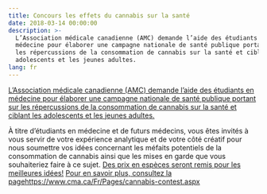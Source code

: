 ```yaml
---
title: Concours les effets du cannabis sur la santé
date: 2018-03-14 00:00:00
description: >-
  L’Association médicale canadienne (AMC) demande l’aide des étudiants en
  médecine pour élaborer une campagne nationale de santé publique portant sur
  les répercussions de la consommation de cannabis sur la santé et ciblant les
  adolescents et les jeunes adultes.
lang: fr
---
```


[L’Association m&eacute;dicale canadienne (AMC) demande l’aide des &eacute;tudiants en m&eacute;decine pour &eacute;laborer une campagne nationale de sant&eacute; publique portant sur les r&eacute;percussions de la consommation de cannabis sur la sant&eacute; et ciblant les adolescents et les jeunes adultes.]()

[]()

&Agrave; titre d’&eacute;tudiants en m&eacute;decine et de futurs m&eacute;decins, vous &ecirc;tes invit&eacute;s &agrave; vous servir de votre exp&eacute;rience analytique et de votre c&ocirc;t&eacute; cr&eacute;atif pour nous soumettre vos id&eacute;es concernant les m&eacute;faits potentiels de la consommation de cannabis ainsi que les mises en garde que vous souhaiteriez faire &agrave; ce sujet. [Des prix en esp&egrave;ces seront remis pour les meilleures id&eacute;es!]() [Pour en savoir plus, consultez la page]()https://www.cma.ca/Fr/Pages/cannabis-contest.aspx []()